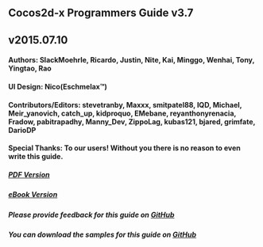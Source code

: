 ## Cocos2d-x Programmers Guide v3.7
## v2015.07.10

#### __Authors:__ SlackMoehrle, Ricardo, Justin, Nite, Kai, Minggo, Wenhai, Tony, Yingtao, Rao

#### __UI Design:__ Nico(Eschmelax™)

#### __Contributors/Editors:__ stevetranby, Maxxx, smitpatel88, IQD, Michael, Meir_yanovich, catch_up, kidproquo, EMebane, reyanthonyrenacia, Fradow, pabitrapadhy, Manny_Dev, ZippoLag, kubas121, bjared, grimfate, DarioDP

#### __Special Thanks:__ To our users! Without you there is no reason to even write this guide.

##### [PDF Version](http://www.cocos2d-x.org/programmersguide/ProgrammersGuide.pdf)

##### [eBook Version](http://www.cocos2d-x.org/programmersguide/ProgrammersGuide.epub)

##### Please provide feedback for this guide on [GitHub](https://github.com/chukong/programmers-guide)

##### You can download the samples for this guide on [GitHub](https://github.com/chukong/programmers-guide-samples)
